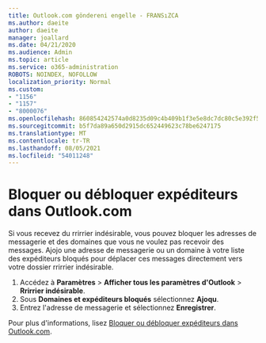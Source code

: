 ```yaml
---
title: Outlook.com göndereni engelle - FRANSıZCA
ms.author: daeite
author: daeite
manager: joallard
ms.date: 04/21/2020
ms.audience: Admin
ms.topic: article
ms.service: o365-administration
ROBOTS: NOINDEX, NOFOLLOW
localization_priority: Normal
ms.custom:
- "1156"
- "1157"
- "8000076"
ms.openlocfilehash: 860854242574a0d8235d09c4b409b1f3e5e8dc7dc80c5e392f5fdc3521e3431c
ms.sourcegitcommit: b5f7da89a650d2915dc652449623c78be6247175
ms.translationtype: MT
ms.contentlocale: tr-TR
ms.lasthandoff: 08/05/2021
ms.locfileid: "54011248"
---
```

# <a name="bloquer-ou-dbloquer-expditeurs-dans-outlookcom"></a>Bloquer ou débloquer expéditeurs dans Outlook.com

Si vous recevez du rrirrier indésirable, vous pouvez bloquer les adresses de messagerie et des domaines que vous ne voulez pas recevoir des messages. Ajojo une adresse de messagerie ou un domaine à votre liste des expéditeurs bloqués pour déplacer ces messages directement vers votre dossier rrirrier indésirable.

1. Accédez à **Paramètres**  >  **Afficher tous les paramètres d'Outlook**  >  **Rrirrier indésirable**.
1. Sous **Domaines et expéditeurs bloqués** sélectionnez **Ajoqu**.
1. Entrez l'adresse de messagerie et sélectionnez **Enregistrer**.

Pour plus d'informations, lisez [Bloquer ou débloquer expéditeurs dans Outlook.com](https://support.office.com/fr-fr/article/afba1c94-77bb-4f50-8b85-057cf52f4d5e?wt.mc_id=Office_Outlook_com_Alchemy).